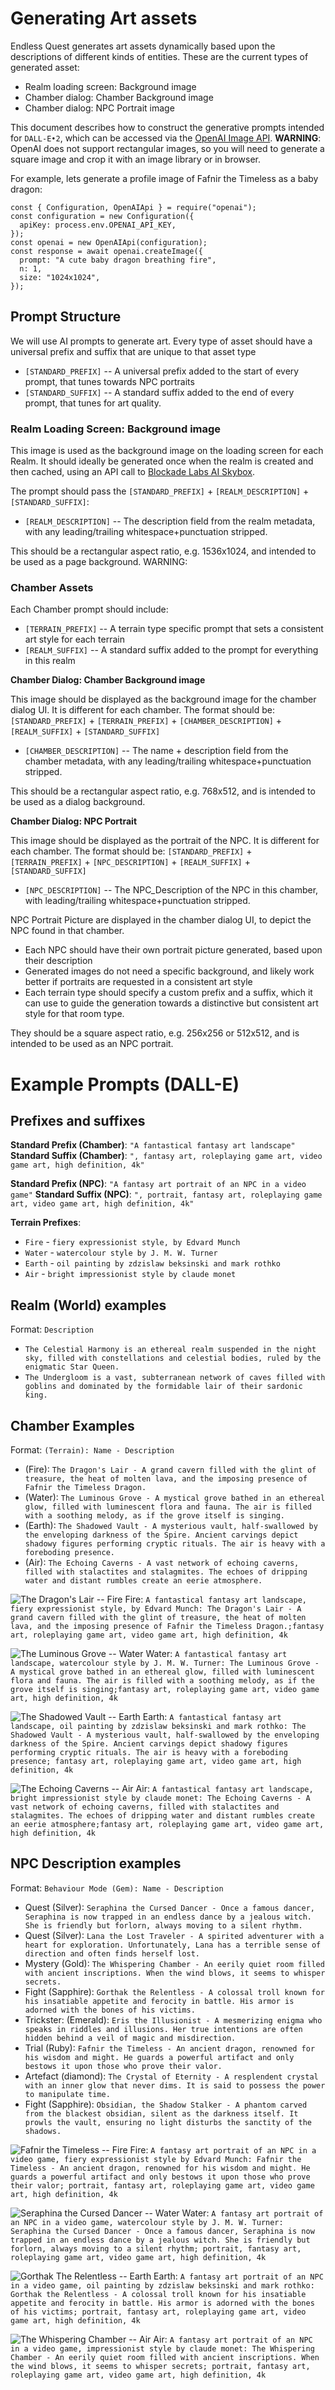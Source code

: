# Generating Art assets

Endless Quest generates art assets dynamically based upon the descriptions of different kinds of entities. These are the current types of generated asset:
* Realm loading screen: Background image
* Chamber dialog: Chamber Background image
* Chamber dialog: NPC Portrait image

This document describes how to construct the generative prompts intended for `DALL-E•2`, which can be accessed via the [OpenAI Image API](https://platform.openai.com/docs/api-reference/images/create). **WARNING**: OpenAI does not support rectangular images, so you will need to generate a square image and crop it with an image library or in browser.

For example, lets generate a profile image of Fafnir the Timeless as a baby dragon:

```node
const { Configuration, OpenAIApi } = require("openai");
const configuration = new Configuration({
  apiKey: process.env.OPENAI_API_KEY,
});
const openai = new OpenAIApi(configuration);
const response = await openai.createImage({
  prompt: "A cute baby dragon breathing fire",
  n: 1,
  size: "1024x1024",
});
```

## Prompt Structure

We will use AI prompts to generate art. Every type of asset should have a universal prefix and suffix that are unique to that asset type
* `[STANDARD_PREFIX]` -- A universal prefix added to the start of every prompt, that tunes towards NPC portraits
* `[STANDARD_SUFFIX]` -- A standard suffix added to the end of every prompt, that tunes for art quality.

### Realm Loading Screen: Background image

This image is used as the background image on the loading screen for each Realm. It should ideally be generated once when the realm is created and then cached, using an API call to [Blockade Labs AI Skybox](https://www.blockadelabs.com/).

The prompt should pass the `[STANDARD_PREFIX]` + `[REALM_DESCRIPTION]` + `[STANDARD_SUFFIX]`:
* `[REALM_DESCRIPTION]` -- The description field from the realm metadata, with any leading/trailing whitespace+punctuation stripped.

This should be a rectangular aspect ratio, e.g. 1536x1024, and intended to be used as a page background.
WARNING: 

### Chamber Assets

Each Chamber prompt should include:
* `[TERRAIN_PREFIX]` -- A terrain type specific prompt that sets a consistent art style for each terrain
* `[REALM_SUFFIX]` -- A standard suffix added to the prompt for everything in this realm

**Chamber Dialog: Chamber Background image**

This image should be displayed as the background image for the chamber dialog UI. It is different for each chamber. The format should be:
`[STANDARD_PREFIX]` + `[TERRAIN_PREFIX]` + `[CHAMBER_DESCRIPTION]` + `[REALM_SUFFIX]` + `[STANDARD_SUFFIX]`
* `[CHAMBER_DESCRIPTION]` -- The name + description field from the chamber metadata, with any leading/trailing whitespace+punctuation stripped.

This should be a rectangular aspect ratio, e.g. 768x512, and is intended to be used as a dialog background.

**Chamber Dialog: NPC Portrait**

This image should be displayed as the portrait of the NPC. It is different for each chamber. The format should be:
`[STANDARD_PREFIX]` + `[TERRAIN_PREFIX]` + `[NPC_DESCRIPTION]` + `[REALM_SUFFIX]` + `[STANDARD_SUFFIX]`
* `[NPC_DESCRIPTION]` -- The NPC_Description of the NPC in this chamber, with leading/trailing whitespace+punctuation stripped.

NPC Portrait Picture are displayed in the chamber dialog UI, to depict the NPC found in that chamber.
* Each NPC should have their own portrait picture generated, based upon their description
* Generated images do not need a specific background, and likely work better if portraits are requested in a consistent art style
* Each terrain type should specify a custom prefix and a suffix, which it can use to guide the generation towards a distinctive but consistent art style for that room type.

They should be a square aspect ratio, e.g. 256x256 or 512x512, and is intended to be used as an NPC portrait.

# Example Prompts (DALL-E)

## Prefixes and suffixes

**Standard Prefix (Chamber)**: `"A fantastical fantasy art landscape"`
**Standard Suffix (Chamber)**: `", fantasy art, roleplaying game art, video game art, high definition, 4k"`

**Standard Prefix (NPC)**: `"A fantasy art portrait of an NPC in a video game"`
**Standard Suffix (NPC)**: `", portrait, fantasy art, roleplaying game art, video game art, high definition, 4k"`

**Terrain Prefixes**:
* `Fire` - `fiery expressionist style, by Edvard Munch`
* `Water` - `watercolour style by J. M. W. Turner`
* `Earth` - `oil painting by zdzislaw beksinski and mark rothko`
* `Air` - `bright impressionist style by claude monet`

## Realm (World) examples

Format: `Description`

* `The Celestial Harmony is an ethereal realm suspended in the night sky, filled with constellations and celestial bodies, ruled by the enigmatic Star Queen.`
* `The Undergloom is a vast, subterranean network of caves filled with goblins and dominated by the formidable lair of their sardonic king.`

## Chamber Examples

Format: `(Terrain): Name - Description`

* (Fire): `The Dragon's Lair - A grand cavern filled with the glint of treasure, the heat of molten lava, and the imposing presence of Fafnir the Timeless Dragon.`
* (Water): `The Luminous Grove - A mystical grove bathed in an ethereal glow, filled with luminescent flora and fauna. The air is filled with a soothing melody, as if the grove itself is singing.`
* (Earth): `The Shadowed Vault - A mysterious vault, half-swallowed by the enveloping darkness of the Spire. Ancient carvings depict shadowy figures performing cryptic rituals. The air is heavy with a foreboding presence.`
* (Air): `The Echoing Caverns - A vast network of echoing caverns, filled with stalactites and stalagmites. The echoes of dripping water and distant rumbles create an eerie atmosphere.`

![The Dragon's Lair -- Fire](/Assets/art/Chambers/the-dragons-lair--fire.png)
Fire: `A fantastical fantasy art landscape, fiery expressionist style, by Edvard Munch: The Dragon's Lair - A grand cavern filled with the glint of treasure, the heat of molten lava, and the imposing presence of Fafnir the Timeless Dragon.;fantasy art, roleplaying game art, video game art, high definition, 4k`

![The Luminous Grove -- Water](/Assets/art/Chambers/the_luminous_grove--water.png)
Water: `A fantastical fantasy art landscape, watercolour style by J. M. W. Turner: The Luminous Grove - A mystical grove bathed in an ethereal glow, filled with luminescent flora and fauna. The air is filled with a soothing melody, as if the grove itself is singing;fantasy art, roleplaying game art, video game art, high definition, 4k`

![The Shadowed Vault -- Earth](/Assets/art/Chambers/the-shadowed-vault--earth.png)
Earth: `A fantastical fantasy art landscape, oil painting by zdzislaw beksinski and mark rothko: The Shadowed Vault - A mysterious vault, half-swallowed by the enveloping darkness of the Spire. Ancient carvings depict shadowy figures performing cryptic rituals. The air is heavy with a foreboding presence; fantasy art, roleplaying game art, video game art, high definition, 4k`

![The Echoing Caverns -- Air](/Assets/art/Chambers/the-echoing-caverns--air.png)
Air: `A fantastical fantasy art landscape, bright impressionist style by claude monet: The Echoing Caverns - A vast network of echoing caverns, filled with stalactites and stalagmites. The echoes of dripping water and distant rumbles create an eerie atmosphere;fantasy art, roleplaying game art, video game art, high definition, 4k`

## NPC Description examples

Format: `Behaviour Mode (Gem): Name - Description`

* Quest (Silver): `Seraphina the Cursed Dancer - Once a famous dancer, Seraphina is now trapped in an endless dance by a jealous witch. She is friendly but forlorn, always moving to a silent rhythm.`
* Quest (Silver): `Lana the Lost Traveler - A spirited adventurer with a heart for exploration. Unfortunately, Lana has a terrible sense of direction and often finds herself lost.`
* Mystery (Gold): `The Whispering Chamber - An eerily quiet room filled with ancient inscriptions. When the wind blows, it seems to whisper secrets.`
* Fight (Sapphire): `Gorthak the Relentless - A colossal troll known for his insatiable appetite and ferocity in battle. His armor is adorned with the bones of his victims.`
* Trickster: (Emerald): `Eris the Illusionist - A mesmerizing enigma who speaks in riddles and illusions. Her true intentions are often hidden behind a veil of magic and misdirection.`
* Trial (Ruby): `Fafnir the Timeless - An ancient dragon, renowned for his wisdom and might. He guards a powerful artifact and only bestows it upon those who prove their valor.`
* Artefact (diamond): `The Crystal of Eternity - A resplendent crystal with an inner glow that never dims. It is said to possess the power to manipulate time.`
* Fight (Sapphire): `Obsidian, the Shadow Stalker - A phantom carved from the blackest obsidian, silent as the darkness itself. It prowls the vault, ensuring no light disturbs the sanctity of the shadows.`

![Fafnir the Timeless -- Fire](/Assets/art/NPCs/fafnir-the-timeless--fire.png)
Fire: `A fantasy art portrait of an NPC in a video game, fiery expressionist style by Edvard Munch: Fafnir the Timeless - An ancient dragon, renowned for his wisdom and might. He guards a powerful artifact and only bestows it upon those who prove their valor; portrait, fantasy art, roleplaying game art, video game art, high definition, 4k`

![Seraphina the Cursed Dancer -- Water](/Assets/art/NPCs/seraphina-the-cursed-dancer--water.png)
Water: `A fantasy art portrait of an NPC in a video game, watercolour style by J. M. W. Turner: Seraphina the Cursed Dancer - Once a famous dancer, Seraphina is now trapped in an endless dance by a jealous witch. She is friendly but forlorn, always moving to a silent rhythm; portrait, fantasy art, roleplaying game art, video game art, high definition, 4k`

![Gorthak The Relentless -- Earth](/Assets/art/NPCs/gorthak-the-relentless--earth.png)
Earth: `A fantasy art portrait of an NPC in a video game, oil painting by zdzislaw beksinski and mark rothko: Gorthak the Relentless - A colossal troll known for his insatiable appetite and ferocity in battle. His armor is adorned with the bones of his victims; portrait, fantasy art, roleplaying game art, video game art, high definition, 4k`

![The Whispering Chamber -- Air](/Assets/art/NPCs/the-whispering-chamber--air.png)
Air: `A fantasy art portrait of an NPC in a video game, impressionist style by claude monet: The Whispering Chamber - An eerily quiet room filled with ancient inscriptions. When the wind blows, it seems to whisper secrets; portrait, fantasy art, roleplaying game art, video game art, high definition, 4k`

